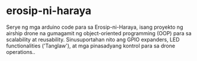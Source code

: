 # erosip-ni-haraya
Serye ng mga arduino code para sa Erosip-ni-Haraya, isang proyekto ng airship drone na gumagamit ng object-oriented programming (OOP) para sa scalability at reusability. Sinusuportahan nito ang GPIO expanders, LED functionalities ('Tanglaw'), at mga pinasadyang kontrol para sa drone operations..
